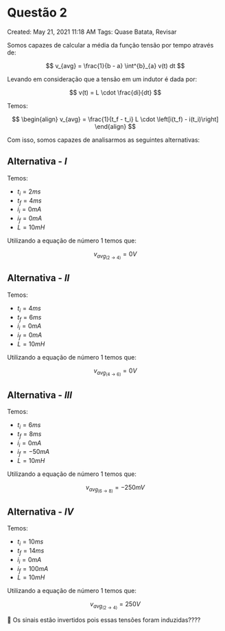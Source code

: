 # Questão 2

Created: May 21, 2021 11:18 AM
Tags: Quase Batata, Revisar

Somos capazes de calcular a média da função  tensão por tempo através de:

$$
v_{avg} = \frac{1}{b - a} \int^{b}_{a} v(t) dt
$$

Levando em consideração que a tensão em um indutor é dada por:

$$
v(t) = L \cdot \frac{di}{dt}
$$

Temos:

$$
\begin{align}
v_{avg} = \frac{1}{t_f - t_i} L \cdot \left[i(t_f) - i(t_i)\right]
\end{align}
$$

Com isso, somos capazes de analisarmos as seguintes alternativas:

## Alternativa - $I$

Temos:

- $t_i = 2ms$
- $t_f= 4ms$
- $i_i = 0 mA$
- $i_f = 0mA$
- $L = 10mH$

Utilizando a equação de número $1$ temos que: 

$$
v_{avg_{(2 \rightarrow 4)}} = 0V
$$

## Alternativa - $II$

Temos:

- $t_i = 4ms$
- $t_f= 6ms$
- $i_i = 0 mA$
- $i_f = 0mA$
- $L = 10mH$

Utilizando a equação de número $1$ temos que: 

$$
v_{avg_{(4 \rightarrow 6)}} = 0V
$$

## Alternativa - $III$

Temos:

- $t_i = 6ms$
- $t_f= 8ms$
- $i_i = 0 mA$
- $i_f = -50mA$
- $L = 10mH$

Utilizando a equação de número $1$ temos que: 

$$
v_{avg_{(6 \rightarrow 8)}} = -250mV
$$

## Alternativa - $IV$

Temos:

- $t_i = 10ms$
- $t_f= 14ms$
- $i_i = 0 mA$
- $i_f = 100mA$
- $L = 10mH$

Utilizando a equação de número $1$ temos que: 

$$
v_{avg_{(2 \rightarrow 4)}} = 250V
$$

<aside>
🧠 Os sinais estão invertidos pois essas tensões foram induzidas????

</aside>